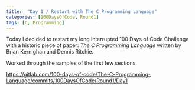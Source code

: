```yaml
---
title:  "Day 1 / Restart with The C Programming Language"
categories: [100DaysOfCode, Round1]
tags: [C, Programming]
---
```


Today I decided to restart my long interrupted 100 Days of Code Challenge with a historic piece of paper: _The C Programming Language_ written by Brian Kernighan and Dennis Ritchie.

Worked through the samples of the first few sections.

https://gitlab.com/100-days-of-code/The-C-Programming-Language/commits/100DaysOfCode/Round1/Day1
